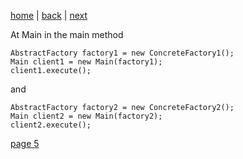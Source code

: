 [home](./page01.md) | [back](./page13.md) | [next](./page15.md)

At Main in the main method
```
AbstractFactory factory1 = new ConcreteFactory1();
Main client1 = new Main(factory1);
client1.execute();
```
and
```
AbstractFactory factory2 = new ConcreteFactory2();
Main client2 = new Main(factory2);
client2.execute();
```
[page 5](./page15.md)
